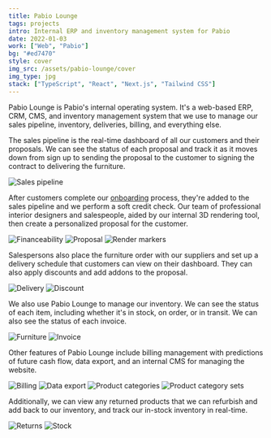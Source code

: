```yaml
---
title: Pabio Lounge
tags: projects
intro: Internal ERP and inventory management system for Pabio
date: 2022-01-03
work: ["Web", "Pabio"]
bg: "#ed7470"
style: cover
img_src: /assets/pabio-lounge/cover
img_type: jpg
stack: ["TypeScript", "React", "Next.js", "Tailwind CSS"]
---
```


Pabio Lounge is Pabio's internal operating system. It's a web-based ERP, CRM, CMS, and inventory management system that we use to manage our sales pipeline, inventory, deliveries, billing, and everything else.

The sales pipeline is the real-time dashboard of all our customers and their proposals. We can see the status of each proposal and track it as it moves down from sign up to sending the proposal to the customer to signing the contract to delivering the furniture.

![Sales pipeline](/assets/pabio-lounge/sales-pipeline.jpg)

After customers complete our [onboarding](/projects/2021/pabio-onboarding) process, they're added to the sales pipeline and we perform a soft credit check. Our team of professional interior designers and salespeople, aided by our internal 3D rendering tool, then create a personalized proposal for the customer.

![Financeability](/assets/pabio-lounge/financeability.jpg)
![Proposal](/assets/pabio-lounge/proposal.jpg)
![Render markers](/assets/pabio-lounge/render-markers.jpg)

Salespersons also place the furniture order with our suppliers and set up a delivery schedule that customers can view on their dashboard. They can also apply discounts and add addons to the proposal.

![Delivery](/assets/pabio-lounge/delivery.jpg)
![Discount](/assets/pabio-lounge/discount.jpg)

We also use Pabio Lounge to manage our inventory. We can see the status of each item, including whether it's in stock, on order, or in transit. We can also see the status of each invoice.

![Furniture](/assets/pabio-lounge/furniture.jpg)
![Invoice](/assets/pabio-lounge/invoice.jpg)

Other features of Pabio Lounge include billing management with predictions of future cash flow, data export, and an internal CMS for managing the website.

![Billing](/assets/pabio-lounge/billing.jpg)
![Data export](/assets/pabio-lounge/data-export.jpg)
![Product categories](/assets/pabio-lounge/product-categories.jpg)
![Product category sets](/assets/pabio-lounge/product-category-sets.jpg)

Additionally, we can view any returned products that we can refurbish and add back to our inventory, and track our in-stock inventory in real-time.

![Returns](/assets/pabio-lounge/returns.jpg)
![Stock](/assets/pabio-lounge/stock.jpg)
